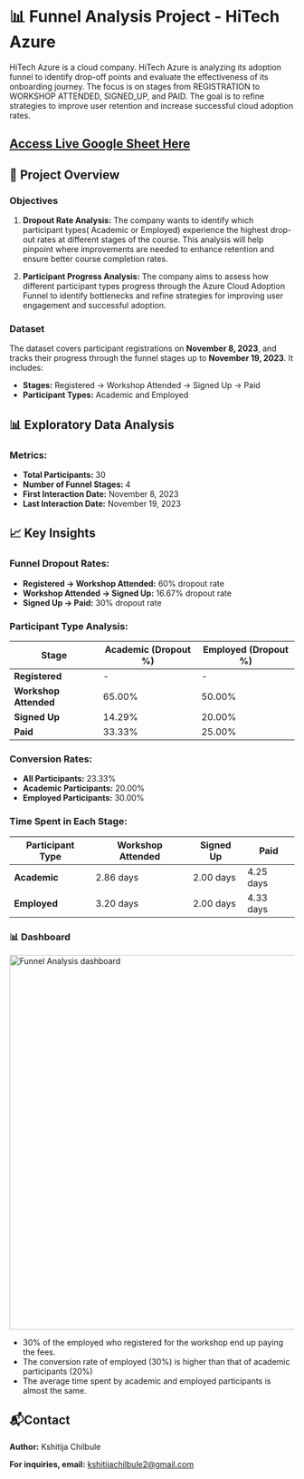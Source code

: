 # 📊 Funnel Analysis Project - HiTech Azure

HiTech Azure is a cloud company. HiTech Azure is analyzing its adoption funnel to identify drop-off points and evaluate the effectiveness of its onboarding journey. The focus is on stages from REGISTRATION to WORKSHOP ATTENDED, SIGNED_UP, and PAID. The goal is to refine strategies to improve user retention and increase successful cloud adoption rates.

## [Access Live Google Sheet Here](https://docs.google.com/spreadsheets/d/1eFyL8MTQaROb5tMNXzlU90yEyND91l6CdVQxDH66_50/edit?usp=sharing)

## 📝 Project Overview

### Objectives
1. **Dropout Rate Analysis:** The company wants to identify which participant types( Academic or Employed) experience the highest drop-out rates at different stages of the course. This analysis will help pinpoint where improvements are needed to enhance retention and ensure better course completion rates.

2. **Participant Progress Analysis:** The company aims to assess how different participant types progress through the Azure Cloud Adoption Funnel to identify bottlenecks and refine strategies for improving user engagement and successful adoption.

### Dataset
The dataset covers participant registrations on **November 8, 2023**, and tracks their progress through the funnel stages up to **November 19, 2023**. It includes:
- **Stages:** Registered → Workshop Attended → Signed Up → Paid
- **Participant Types:** Academic and Employed

## 📊 Exploratory Data Analysis

### Metrics:
- **Total Participants:** 30
- **Number of Funnel Stages:** 4
- **First Interaction Date:** November 8, 2023
- **Last Interaction Date:** November 19, 2023

## 📈 Key Insights

### Funnel Dropout Rates:
- **Registered → Workshop Attended:** 60% dropout rate
- **Workshop Attended → Signed Up:** 16.67% dropout rate
- **Signed Up → Paid:** 30% dropout rate

### Participant Type Analysis:
| Stage               | Academic (Dropout %) | Employed (Dropout %) |  
|---------------------|----------------------|----------------------|  
| **Registered**       | -                    | -                    |  
| **Workshop Attended** | 65.00%               | 50.00%               |  
| **Signed Up**        | 14.29%               | 20.00%               |  
| **Paid**             | 33.33%               | 25.00%               |  

### Conversion Rates:
- **All Participants:** 23.33%
- **Academic Participants:** 20.00%
- **Employed Participants:** 30.00%

### Time Spent in Each Stage:
| Participant Type | Workshop Attended | Signed Up | Paid |  
|------------------|-------------------|-----------|------|  
| **Academic**      | 2.86 days         | 2.00 days | 4.25 days |  
| **Employed**      | 3.20 days         | 2.00 days | 4.33 days |  

### 📊 Dashboard 

<img width="1140" height="661" alt="Funnel Analysis dashboard" src="https://github.com/user-attachments/assets/82880dd4-3c47-45d6-bd14-5f628bd10ee9" />

- 30% of the employed who registered for the workshop end up paying the fees.
- The conversion rate of employed (30%) is higher than that of academic participants (20%)
- The average time spent by academic and employed participants is almost the same.

## 📬Contact
**Author:** Kshitija Chilbule

**For inquiries, email:** kshitijachilbule2@gmail.com
